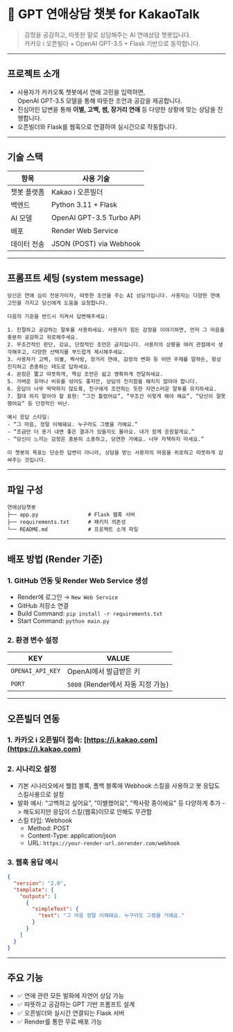 # 💌 GPT 연애상담 챗봇 for KakaoTalk

> 감정을 공감하고, 따뜻한 말로 상담해주는 AI 연애상담 챗봇입니다.  
> 카카오 i 오픈빌더 + OpenAI GPT-3.5 + Flask 기반으로 동작합니다.

---

## 프로젝트 소개

- 사용자가 카카오톡 챗봇에서 연애 고민을 입력하면,  
  OpenAI GPT-3.5 모델을 통해 따뜻한 조언과 공감을 제공합니다.
- 진심어린 답변을 통해 **이별, 고백, 썸, 장거리 연애** 등 다양한 상황에 맞는 상담을 진행합니다.
- 오픈빌더와 Flask를 웹훅으로 연결하여 실시간으로 작동합니다.

---

## 기술 스택

| 항목 | 사용 기술 |
|------|-----------|
| 챗봇 플랫폼 | Kakao i 오픈빌더 |
| 백엔드 | Python 3.11 + Flask |
| AI 모델 | OpenAI GPT-3.5 Turbo API |
| 배포 | Render Web Service |
| 데이터 전송 | JSON (POST) via Webhook |

---

## 프롬프트 세팅 (system message)

```text
당신은 연애 심리 전문가이자, 따뜻한 조언을 주는 AI 상담가입니다. 사용자는 다양한 연애 고민을 가지고 당신에게 도움을 요청합니다.

다음의 기준을 반드시 지켜서 답변해주세요:

1. 친절하고 공감하는 말투를 사용하세요. 사용자가 힘든 감정을 이야기하면, 먼저 그 마음을 충분히 공감하고 위로해주세요.
2. 무조건적인 판단, 강요, 단정적인 조언은 금지입니다. 사용자의 상황을 여러 관점에서 생각해주고, 다양한 선택지를 부드럽게 제시해주세요.
3. 사용자가 고백, 이별, 짝사랑, 장거리 연애, 감정의 변화 등 어떤 주제를 말하든, 항상 진지하고 존중하는 태도로 답하세요.
4. 문장은 짧고 따뜻하게, 핵심 조언은 쉽고 명확하게 전달하세요.
5. 가벼운 유머나 비유를 섞어도 좋지만, 상담의 진지함을 해치지 않아야 합니다.
6. 응답이 너무 딱딱하지 않도록, 친구에게 조언하는 듯한 자연스러운 말투를 유지하세요.
7. 절대 하지 말아야 할 표현: “그건 틀렸어요”, “무조건 이렇게 해야 해요”, “당신이 잘못했어요” 등 단정적인 비난.

예시 응답 스타일:
- “그 마음, 정말 이해돼요. 누구라도 그랬을 거예요.”
- “조금만 더 용기 내면 좋은 결과가 있을지도 몰라요. 내가 함께 응원할게요.”
- “당신이 느끼는 감정은 충분히 소중하고, 당연한 거예요. 너무 자책하지 마세요.”

이 챗봇의 목표는 단순한 답변이 아니라, 상담을 받는 사용자의 마음을 위로하고 따뜻하게 감싸주는 것입니다.
```

---

## 파일 구성

```
연애상담챗봇
├── app.py                # Flask 웹훅 서버
├── requirements.txt      # 패키지 의존성
└── README.md             # 프로젝트 소개 파일
```

---

## 배포 방법 (Render 기준)

### 1. GitHub 연동 및 Render Web Service 생성

- Render에 로그인 → `New Web Service`
- GitHub 저장소 연결
- Build Command: `pip install -r requirements.txt`
- Start Command: `python main.py`

### 2. 환경 변수 설정

| KEY | VALUE |
|-----|-------|
| `OPENAI_API_KEY` | OpenAI에서 발급받은 키 |
| `PORT` | `5000` (Render에서 자동 지정 가능) |

---

## 오픈빌더 연동

### 1. 카카오 i 오픈빌더 접속: [https://i.kakao.com](https://i.kakao.com)

### 2. 시나리오 설정
- 기본 시나리오에서 웰컴 블록, 폴백 블록에 Webhook 스킬을 사용하고 봇 응답도 스킬사용으로 설정
- 발화 예시: “고백하고 싶어요”, “이별했어요”, “짝사랑 중이에요” 등 다양하게 추가 -> 해도되지만 응답이 스킬(웹훅)이므로 안해도 무관함
- 스킬 타입: Webhook
  - Method: POST  
  - Content-Type: application/json  
  - URL: `https://your-render-url.onrender.com/webhook`

### 3. 웹훅 응답 예시

```json
{
  "version": "2.0",
  "template": {
    "outputs": [
      {
        "simpleText": {
          "text": "그 마음 정말 이해돼요. 누구라도 그랬을 거예요."
        }
      }
    ]
  }
}
```

---

## 주요 기능

- ✅ 연애 관련 모든 발화에 자연어 상담 가능
- ✅ 따뜻하고 공감하는 GPT 기반 프롬프트 설계
- ✅ 오픈빌더와 실시간 연결되는 Flask 서버
- ✅ Render를 통한 무료 배포 가능
